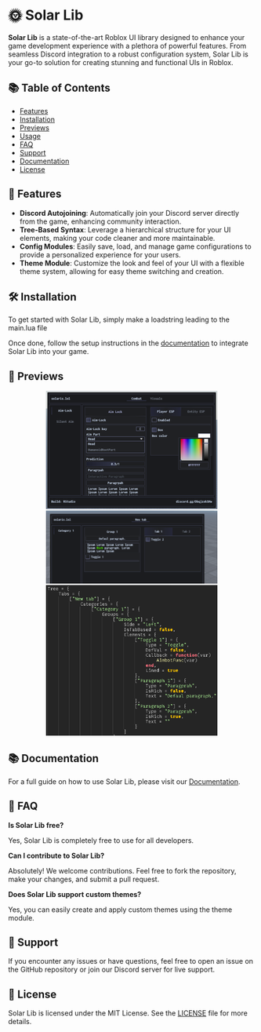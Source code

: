 # 🌞 Solar Lib

**Solar Lib** is a state-of-the-art Roblox UI library designed to enhance your game development experience with a plethora of powerful features. From seamless Discord integration to a robust configuration system, Solar Lib is your go-to solution for creating stunning and functional UIs in Roblox.

## 📚 Table of Contents

- [Features](#-features)
- [Installation](#%EF%B8%8F-installation)
- [Previews](#-previews)
- [Usage](#-usage)
- [FAQ](#-faq)
- [Support](#-support)
- [Documentation](#-documentation)
- [License](#-license)

## 🚀 Features

- **Discord Autojoining**: Automatically join your Discord server directly from the game, enhancing community interaction.
- **Tree-Based Syntax**: Leverage a hierarchical structure for your UI elements, making your code cleaner and more maintainable.
- **Config Modules**: Easily save, load, and manage game configurations to provide a personalized experience for your users.
- **Theme Module**: Customize the look and feel of your UI with a flexible theme system, allowing for easy theme switching and creation.

## 🛠️ Installation

To get started with Solar Lib, simply make a loadstring leading to the main.lua file

Once done, follow the setup instructions in the [documentation](#-documentation) to integrate Solar Lib into your game.

## 🎨 Previews

<div align="center">
    <img src="https://github.com/toasty-dev/Solar-Lib/blob/main/previews/image%20(1).png?raw=true" width="350">
</div>


<div align="center">
    <img src="https://github.com/toasty-dev/Solar-Lib/blob/main/previews/image_2024-08-11_092301027.png?raw=true" width="350">
</div>


<div align="center">
    <img src="https://github.com/toasty-dev/Solar-Lib/blob/main/previews/image_2024-08-11_092336734.png?raw=true"  width="350">
</div>

## 📚 Documentation

For a full guide on how to use Solar Lib, please visit our [Documentation](/main/LICENSE).

## 💬 FAQ

**Is Solar Lib free?**

Yes, Solar Lib is completely free to use for all developers.

**Can I contribute to Solar Lib?**

Absolutely! We welcome contributions. Feel free to fork the repository, make your changes, and submit a pull request.

**Does Solar Lib support custom themes?**

Yes, you can easily create and apply custom themes using the theme module.

## 🔧 Support

If you encounter any issues or have questions, feel free to open an issue on the GitHub repository or join our Discord server for live support.

## 📜 License

Solar Lib is licensed under the MIT License. See the [LICENSE](LICENSE) file for more details.
